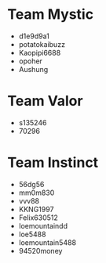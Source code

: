 # Team Mystic

* d1e9d9a1
* potatokaibuzz
* Kaopipi6688
* opoher
* Aushung

# Team Valor

* s135246
* 70296

# Team Instinct

* 56dg56
* mm0m830
* vvv88
* KKNG1997
* Felix630512
* loemountaindd
* loe5488
* loemountain5488
* 94520money
